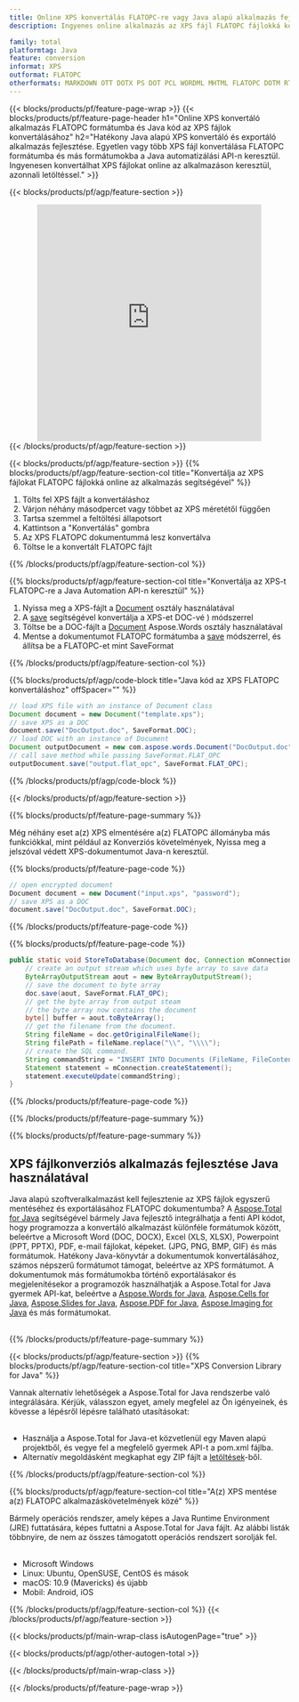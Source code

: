 ```yaml
---
title: Online XPS konvertálás FLATOPC-re vagy Java alapú alkalmazás fejlesztése XPS fájlok konvertálására
description: Ingyenes online alkalmazás az XPS fájl FLATOPC fájlokká konvertálásához. Java konverziós könyvtár kódja XPS dokumentumokhoz.  

family: total
platformtag: Java
feature: conversion
informat: XPS
outformat: FLATOPC
otherformats: MARKDOWN OTT DOTX PS DOT PCL WORDML MHTML FLATOPC DOTM RTF XAMLFLOW
---
```

{{< blocks/products/pf/feature-page-wrap >}}
{{< blocks/products/pf/feature-page-header h1="Online XPS konvertáló alkalmazás FLATOPC formátumba és Java kód az XPS fájlok konvertálásához" h2="Hatékony Java alapú XPS konvertáló és exportáló alkalmazás fejlesztése.  Egyetlen vagy több XPS fájl konvertálása FLATOPC formátumba és más formátumokba a Java automatizálási API-n keresztül.  Ingyenesen konvertálhat XPS fájlokat online az alkalmazáson keresztül, azonnali letöltéssel." >}}


{{< blocks/products/pf/agp/feature-section >}}

<div class="container-fluid agp-content bg-white aboutfile box-1 vh100 section nopbtm">
<div class=container>
<div class=row>
<div class="demobox tc col-md-12 padding-0" align="center">

<iframe title="Ingyenes online XPS–FLATOPC konverziós alkalmazás" style="border: none; height: 426px;" scrolling="no" src="https://total-conversion-app-65z5r2lp.k8s.dynabic.com/?to=flatopc&from=xps" id="child-iframe" width="80%"></iframe>

</div></div>
</div></div>
{{< /blocks/products/pf/agp/feature-section >}}


{{< blocks/products/pf/agp/feature-section >}}
{{% blocks/products/pf/agp/feature-section-col title="Konvertálja az XPS fájlokat FLATOPC fájlokká online az alkalmazás segítségével" %}}

1. Tölts fel XPS fájlt a konvertáláshoz
1. Várjon néhány másodpercet vagy többet az XPS méretétől függően
1. Tartsa szemmel a feltöltési állapotsort
1. Kattintson a "Konvertálás" gombra
1. Az XPS FLATOPC dokumentummá lesz konvertálva
1. Töltse le a konvertált FLATOPC fájlt

{{% /blocks/products/pf/agp/feature-section-col %}}

{{% blocks/products/pf/agp/feature-section-col title="Konvertálja az XPS-t FLATOPC-re a Java Automation API-n keresztül" %}}


1. Nyissa meg a XPS-fájlt a [Document](https://reference.aspose.com/pdf/java/com.aspose.pdf/Document) osztály használatával
2. A [save](https://reference.aspose.com/pdf/java/com.aspose.pdf/Document#save-java.lang.String-com.aspose.pdf.SaveOptions-) segítségével konvertálja a XPS-et DOC-vé ) módszerrel
3. Töltse be a DOC-fájlt a [Document](https://reference.aspose.com/words/java/com.aspose.words/Document) Aspose.Words osztály használatával
4. Mentse a dokumentumot FLATOPC formátumba a [save](https://reference.aspose.com/words/java/com.aspose.words/Document#save(java.lang.String,int)) módszerrel, és állítsa be a FLATOPC-et mint SaveFormat



{{% /blocks/products/pf/agp/feature-section-col %}}

{{% blocks/products/pf/agp/code-block title="Java kód az XPS FLATOPC konvertáláshoz" offSpacer="" %}}


```java
// load XPS file with an instance of Document class
Document document = new Document("template.xps");
// save XPS as a DOC 
document.save("DocOutput.doc", SaveFormat.DOC); 
// load DOC with an instance of Document
Document outputDocument = new com.aspose.words.Document("DocOutput.doc");
// call save method while passing SaveFormat.FLAT_OPC
outputDocument.save("output.flat_opc", SaveFormat.FLAT_OPC);   
```



{{% /blocks/products/pf/agp/code-block %}}

{{< /blocks/products/pf/agp/feature-section >}}

{{% blocks/products/pf/feature-page-summary %}}

Még néhány eset a(z) XPS elmentésére a(z) FLATOPC állományba más funkciókkal, mint például az Konverziós követelmények, Nyissa meg a jelszóval védett XPS-dokumentumot Java-n keresztül.

{{% blocks/products/pf/feature-page-code %}}


```cs
// open encrypted document
Document document = new Document("input.xps", "password");
// save XPS as a DOC 
document.save("DocOutput.doc", SaveFormat.DOC);
```


{{% /blocks/products/pf/feature-page-code %}}
{{% blocks/products/pf/feature-page-code %}}


```java
public static void StoreToDatabase(Document doc, Connection mConnection) throws Exception {
    // create an output stream which uses byte array to save data
    ByteArrayOutputStream aout = new ByteArrayOutputStream();
    // save the document to byte array
    doc.save(aout, SaveFormat.FLAT_OPC);
    // get the byte array from output steam
    // the byte array now contains the document
    byte[] buffer = aout.toByteArray();
    // get the filename from the document.
    String fileName = doc.getOriginalFileName();
    String filePath = fileName.replace("\\", "\\\\");
    // create the SQL command.
    String commandString = "INSERT INTO Documents (FileName, FileContent) VALUES('" + filePath + "', '" + buffer + "')";
    Statement statement = mConnection.createStatement();
    statement.executeUpdate(commandString);
}  
```


{{% /blocks/products/pf/feature-page-code %}}


{{% /blocks/products/pf/feature-page-summary %}}

{{% blocks/products/pf/feature-page-summary %}}

<h2>XPS fájlkonverziós alkalmazás fejlesztése Java használatával</h2>

Java alapú szoftveralkalmazást kell fejlesztenie az XPS fájlok egyszerű mentéséhez és exportálásához FLATOPC dokumentumba?  A [Aspose.Total for Java](https://products.aspose.com/total/hu/java/) segítségével bármely Java fejlesztő integrálhatja a fenti API kódot, hogy programozza a konvertáló alkalmazást különféle formátumok között, beleértve a Microsoft Word (DOC, DOCX), Excel (XLS, XLSX), Powerpoint (PPT, PPTX), PDF, e-mail fájlokat, képeket. (JPG, PNG, BMP, GIF) és más formátumok.  Hatékony Java-könyvtár a dokumentumok konvertálásához, számos népszerű formátumot támogat, beleértve az XPS formátumot.  A dokumentumok más formátumokba történő exportálásakor és megjelenítésekor a programozók használhatják a Aspose.Total for Java gyermek API-kat, beleértve a [Aspose.Words for Java](https://products.aspose.com/words/hu/java/), [Aspose.Cells for Java](https://products.aspose.com/cells/hu/java/), [Aspose.Slides for Java](https://products.aspose.com/slides/hu/java/), [Aspose.PDF for Java](https://products.aspose.com/pdf/hu/java/), [Aspose.Imaging for Java](https://products.aspose.com/imaging/hu/java/) és más formátumokat.<br /><br />

{{% /blocks/products/pf/feature-page-summary %}}

{{< blocks/products/pf/agp/feature-section >}}
{{% blocks/products/pf/agp/feature-section-col title="XPS Conversion Library for Java" %}}

Vannak alternatív lehetőségek a Aspose.Total for Java rendszerbe való integrálására.  Kérjük, válasszon egyet, amely megfelel az Ön igényeinek, és kövesse a lépésről lépésre található utasításokat:<br /><br />

- Használja a Aspose.Total for Java-et közvetlenül egy Maven alapú projektből, és vegye fel a megfelelő gyermek API-t a pom.xml fájlba.
- Alternatív megoldásként megkaphat egy ZIP fájlt a [letöltések](https://releases.aspose.com/total/java)-ből.

{{% /blocks/products/pf/agp/feature-section-col %}}

{{% blocks/products/pf/agp/feature-section-col title="A(z) XPS mentése a(z) FLATOPC alkalmazáskövetelmények közé" %}}

Bármely operációs rendszer, amely képes a Java Runtime Environment (JRE) futtatására, képes futtatni a Aspose.Total for Java fájlt.  Az alábbi listák többnyire, de nem az összes támogatott operációs rendszert sorolják fel.  <br /><br />
- Microsoft Windows
- Linux: Ubuntu, OpenSUSE, CentOS és mások
- macOS: 10.9 (Mavericks) és újabb
- Mobil: Android, iOS

{{% /blocks/products/pf/agp/feature-section-col %}}
{{< /blocks/products/pf/agp/feature-section >}}

{{< blocks/products/pf/main-wrap-class isAutogenPage="true" >}}

{{< blocks/products/pf/agp/other-autogen-total >}}

{{< /blocks/products/pf/main-wrap-class >}}

{{< /blocks/products/pf/feature-page-wrap >}}
